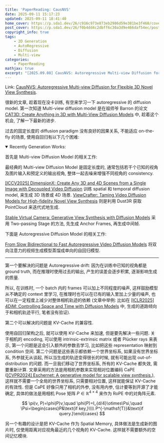 ```yaml
---
title: 'PaperReading: CausNVS'
date: 2025-09-11 15:17:23
updated: 2025-09-11 18:41:40
home_cover: https://p.sda1.dev/26/c916c973e873eb2986d59e381be3f460/cover.jpeg
post_cover: https://p.sda1.dev/26/f0b4dd4c2dbff6c30a3d9e466daf54ec/post.PNG
copyright_info: true
tags:
    - 2D Generation
    - AutoRegressive
    - Diffusion
    - Multi-view
categories:
    - PaperReading
mathjax: true
excerpt: "[2025.09.08] CausNVS: Autoregressive Multi-view Diffusion for Flexible 3D Novel View Synthesis."
---
```


Link: <a href="https://arxiv.org/abs/2509.06579">CausNVS: Autoregressive Multi-view Diffusion for Flexible 3D Novel View Synthesis</a>.

很新的文章, 趁着现在没卡训练, 有空来学习一下 autoregressive 的 diffusion model. 第一次知道 Multi-view diffusion model 是在祖师爷 Barron 的论文 <a href="https://arxiv.org/abs/2405.10314">CAT3D: Create Anything in 3D with Multi-View Diffusion Models</a> 中, 趁着这个机会, 了解一下最新的进步.

过去的固定长度的 diffusion paradigm 没有良好的因果关系, 不能适应 on-the-fly 的场景, 使用自回归有以下几个困难:

<details open>
  <summary>Recently Generation Works:</summary>

首先是 Multi-view Diffusion Model 的相关工作:

最经典的 Multi-view Diffusion Model 是固定长度的, 通常包括若干个已知的视角及图片输入和预定义的输出视角, 整体一起去噪来增强不同视角的 consistency.

<a href="https://arxiv.org/abs/2411.04928">[ICCV2025] DimensionX: Create Any 3D and 4D Scenes from a Single Image with Decoupled Video Diffusion</a> 训练 spatial 和 temporal diffusion model, 来生成 3D 场景或 4D 场景. <a href="https://arxiv.org/abs/2409.02048">ViewCrafter: Taming Video Diffusion Models for High-fidelity Novel View Synthesis</a> 则是利用 Dust3R 获取 PointCloud 来迭代式地生成.

<a href="https://arxiv.org/abs/2503.14489">Stable Virtual Camera: Generative View Synthesis with Diffusion Models</a> 采用 Two-passing Stage 的方法, 先生成 Anchor Frames, 再生成中间帧.

下面是 Autoregressive Diffusion Model 的相关工作:

<a href="http://arxiv.org/abs/2412.07772">From Slow Bidirectional to Fast Autoregressive Video Diffusion Models</a> 将双向注意力的视频生成模型蒸馏成单向的自回归模型.

</details>

---

第一个要解决的问题是 Autoregressive drift: 因为在训练中已知的视角都是 ground truth, 而在推理时使用过去的输出, 产生的误差会逐步积累, 逐渐影响生成的质量.

所以, 在训练时, 一个 batch 内的 frames 可以加上不同程度的噪声, 这样鼓励模型从不确定的 context 里学习, 在推理时也可以在已有的输入里加上少量的噪声, 也可以在一定程度上减少对整体相机轨迹的依赖 (文章中举例: 比如在 <a href="https://arxiv.org/abs/2407.07860">[ICLR2025] 4DiM: Controlling Space and Time with Diffusion Models</a> 中,  生成的道路倾向于和相机轨迹平行, 笔者没有验证).

第二个可以解决的问题是 KV-Cache 的兼容性.

使用自回归架构之后, 就可以使用 KV-Cache 来加速, 但是要先解决一些问题. 关于相机的 encoding, 可以使用 intrinsic-extrinsic matrix 或者 Pl&uuml;cker rays 来表示, 第一个问题是这会引入额外的参数去学习, 比如把这些 representation 映射到 condition 空间. 第二个问题是这些表示都依赖一个世界坐标系, 如果没有世界坐标系, 外参就无从谈起, 所以当生成的轨迹变得很长的时候, 就有可能出现 out-of-distribution 的问题. 而一旦我们移动了世界坐标系, 所有的 KV-Cache 都失效, 需要重新计算. 文章采用的方法是用相机参数来实现相对位置编码 CaPE (<a href="https://arxiv.org/abs/2402.03908">[CVPR2024] Eschernet: A generative model for scalable view synthesis.</a>), 这样就不需要一个全局的世界坐标系, 只需要相对位置, 这样就能保证 KV-Cache 的有效性. 但是 CaPE 好像只用了相机的外参, 没有用内参, 估计要等到开源了才能确定, 具体的做法是用相机 Pose 矩阵 $P\in\mathbb{R}^{4\times4}$ 来作为 RoPE 中的对角阵元素.

$$
\pi(v, P)=\phi(P)v,\quad \phi(P)=I_{d/4}\otimes\Psi,\quad \Psi=\begin{cases}P&\text{if key,}\\\\ P^{-\mathsf{T}}&\text{if query.}\end{cases}
$$

另一个有趣的设计是把 KV-Cache 作为 Spatial Memory, 具体做法是生成新的图片时, 仅使用距离对应视角最近的几个视角的 KV-Cache. 这样就不需要额外的空间记忆模块.

